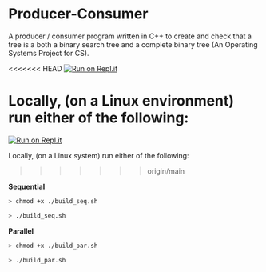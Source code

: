# Producer-Consumer
 
A producer / consumer program written in C++ to create and check that a tree is a both a binary search tree and a complete binary tree (An Operating Systems Project for CS).

<<<<<<< HEAD
[![Run on Repl.it](https://replit.com/badge)](https://replit.com/@oneminch/producer-consumer?v=1#Sequential.cpp)

Locally, (on a Linux environment) run either of the following:
=======
[![Run on Repl.it](https://replit.com/badge/github/oneminch/memory-manager)](https://replit.com/@oneminch/producer-consumer?v=1#Sequential.cpp)

Locally, (on a Linux system) run either of the following:
>>>>>>> origin/main

**Sequential**

```bash
> chmod +x ./build_seq.sh

> ./build_seq.sh
```
**Parallel**

```bash
> chmod +x ./build_par.sh

> ./build_par.sh
```
